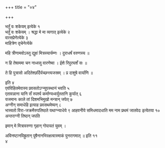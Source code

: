 +++
title = "०४"

+++
 

भर्तुं वः शकेयम् इत्येके १  
भर्तुं वः शकेयम् । श्रद्धा मे मा व्यगात्
इत्येके २  
वात्सप्रेणेत्येके ३  
माहित्रेण तृचेनेत्येके

महि त्रीणामवोऽस्तु द्युक्षं मित्रस्यार्यम्णः । दुराधर्षं वरुणस्य ॥

न हि तेषाममा चन नाध्वसु वारणेष्वा । ईशे रिपुरघशँ सः ॥

ते हि पुत्रासो अदितेश्छर्दिर्यच्छन्त्यजस्रम् । प्र दाशुषे वार्याणि ॥

इति ४  
एवंविहितमेवास्य प्रवसतोऽग्न्युपस्थानं भवति ५  
एतावन्नाना यानि सँ
स्पर्श्य कर्माण्यध्वर्युस्तानि कुर्यात् ६  
यजमानः काले तां
दिशमभिमुखो मन्त्रान् जपेत् ७  
अग्नीन् समाधेहि इत्याह
प्रवसथमेष्यन् ८  
भास्वतो विरा-जक्रमैरुपतिष्ठते यथाग्न्याधेये ९
आहवनीये समिधमादधाति मम नाम प्रथमं जातवेदः इत्येतया १०
अन्तराग्नी तिष्ठन् जपति

इमान् मे मित्रावरुणा गृहान् गोपायतं युवम् ।

अविनष्टानविह्रुतान् पूषैनानभिरक्षत्वास्माकं पुनरागमात् ॥ इति ११  
४
